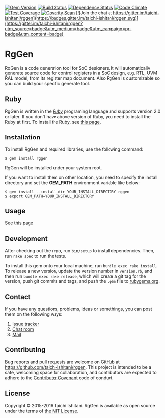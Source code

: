 [![Gem Version](https://badge.fury.io/rb/rggen.svg)](https://badge.fury.io/rb/rggen)
[![Build Status](https://travis-ci.org/taichi-ishitani/rggen.svg?branch=master)](https://travis-ci.org/taichi-ishitani/rggen)
[![Dependency Status](https://dependencyci.com/github/taichi-ishitani/rggen/badge)](https://dependencyci.com/github/taichi-ishitani/rggen)
[![Code Climate](https://codeclimate.com/github/taichi-ishitani/rggen/badges/gpa.svg)](https://codeclimate.com/github/taichi-ishitani/rggen)
[![Test Coverage](https://codeclimate.com/github/taichi-ishitani/rggen/badges/coverage.svg)](https://codeclimate.com/github/taichi-ishitani/rggen/coverage)
[![Coverity Scan](https://scan.coverity.com/projects/10804/badge.svg)](https://scan.coverity.com/projects/taichi-ishitani-rggen)
[![Join the chat at https://gitter.im/taichi-ishitani/rggen](https://badges.gitter.im/taichi-ishitani/rggen.svg)](https://gitter.im/taichi-ishitani/rggen?utm_source=badge&utm_medium=badge&utm_campaign=pr-badge&utm_content=badge)

# RgGen

RgGen is a code generation tool for SoC designers.
It will automatically generate source code for control registers in a SoC design, e.g. RTL, UVM RAL model, from its register map document.
Also RgGen is customizable so you can build your specific generate tool.

## Ruby

RgGen is written in the [*Ruby*](https://www.ruby-lang.org/en/about/) programing language and supports version 2.0 or later.
If you don't have above version of Ruby, you need to install the Ruby at first.
To install the Ruby, see [this page](https://www.ruby-lang.org/en/downloads/).

## Installation

To install RgGen and required libraries, use the following command:

    $ gem install rggen

RgGen will be installed under your system root.

If you want to install them on other location, you need to specify the install directory and set the **GEM_PATH** environment variable like below:

    $ gem install --install-dir YOUR_INSTALL_DIRECTORY rggen
    $ export GEM_PATH=YOUR_INSTALL_DIRECTORY

## Usage

See [this page](https://github.com/taichi-ishitani/rggen/wiki/Getting-Started)

## Development

After checking out the repo, run `bin/setup` to install dependencies. Then, run `rake spec` to run the tests.

To install this gem onto your local machine, run `bundle exec rake install`. To release a new version, update the version number in `version.rb`, and then run `bundle exec rake release`, which will create a git tag for the version, push git commits and tags, and push the `.gem` file to [rubygems.org](https://rubygems.org).

## Contact

If you have any questions, problems, ideas or somethings, you can post them on the following ways:

1. [Issue tracker](https://github.com/taichi-ishitani/rggen/issues)
2. [Chat room](https://gitter.im/taichi-ishitani/rggen)
3. [Mail](mailto:taichi730@gmail.com)

## Contributing

Bug reports and pull requests are welcome on GitHub at https://github.com/taichi-ishitani/rggen. This project is intended to be a safe, welcoming space for collaboration, and contributors are expected to adhere to the [Contributor Covenant](http://contributor-covenant.org) code of conduct.

## License

Copyright &copy; 2015-2016 Taichi Ishitani.
RgGen is available as open source under the terms of [the MIT License](LICENSE.txt).
